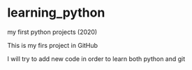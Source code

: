 # learning_python
my first python projects (2020)

This is my firs project in GitHub

I will try to add new code in order to learn both python and git
